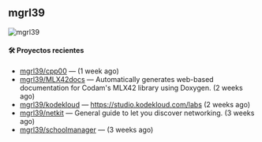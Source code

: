 ## mgrl39 
<p align="left"> <img src="https://komarev.com/ghpvc/?username=mgrbl&label=Profile%20views&color=0e75b6&style=flat" alt="mgrl39" /> </p>












#### 🛠 Proyectos recientes

- [mgrl39/cpp00](https://github.com/mgrl39/cpp00) —  (1 week ago)
- [mgrl39/MLX42docs](https://github.com/mgrl39/MLX42docs) — Automatically generates web-based documentation for Codam&#39;s MLX42 library using Doxygen. (2 weeks ago)
- [mgrl39/kodekloud](https://github.com/mgrl39/kodekloud) — https://studio.kodekloud.com/labs (2 weeks ago)
- [mgrl39/netkit](https://github.com/mgrl39/netkit) — General guide to let you discover networking. (3 weeks ago)
- [mgrl39/schoolmanager](https://github.com/mgrl39/schoolmanager) —  (3 weeks ago)




